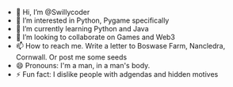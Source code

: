 - 👋 Hi, I’m @Swillycoder
- 👀 I’m interested in Python, Pygame specifically
- 🌱 I’m currently learning Python and Java
- 💞️ I’m looking to collaborate on Games and Web3
- 📫 How to reach me. Write a letter to Boswase Farm, Nancledra, Cornwall. Or post me some seeds
- 😄 Pronouns: I'm a man, in a man's body. 
- ⚡ Fun fact: I dislike people with adgendas and hidden motives

<!---
Swillycoder/Swillycoder is a ✨ special ✨ repository because its `README.md` (this file) appears on your GitHub profile.
You can click the Preview link to take a look at your changes.
--->
